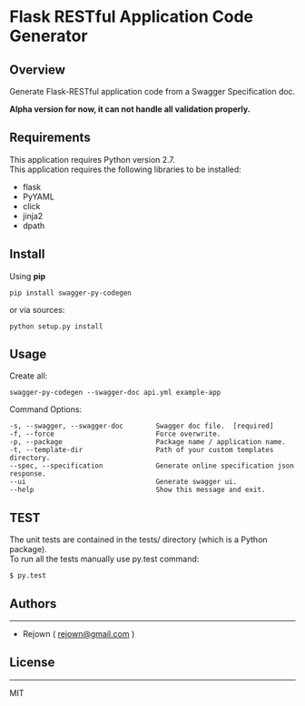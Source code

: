 # Flask RESTful Application Code Generator


## Overview

Generate Flask-RESTful application code from a Swagger Specification doc.

**Alpha version for now, it can not handle all validation properly.**


## Requirements

This application requires Python version 2.7.   
This application requires the following libraries to be installed:
  * flask
  * PyYAML
  * click
  * jinja2
  * dpath


## Install

Using **pip**

    pip install swagger-py-codegen

or via sources:
    
    python setup.py install


## Usage

Create all:

```
swagger-py-codegen --swagger-doc api.yml example-app
```

Command Options:

    -s, --swagger, --swagger-doc        Swagger doc file.  [required]
    -f, --force                         Force overwrite.
    -p, --package                       Package name / application name.
    -t, --template-dir                  Path of your custom templates directory.
    --spec, --specification             Generate online specification json response.
    --ui                                Generate swagger ui.
    --help                              Show this message and exit.

## TEST

The unit tests are contained in the tests/ directory (which is a Python package).  
To run all the tests manually use py.test command:

    $ py.test


## Authors
--------

* Rejown ( rejown@gmail.com )


## License
--------
MIT 
